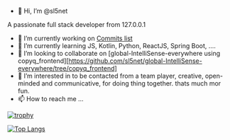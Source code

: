 - 👋 Hi, I’m @sl5net

A passionate full stack developer from 127.0.0.1

- 🔭 I’m currently working on [Commits list](https://github.com/search?o=desc&s=committer-date&type=Commits&q=author:sl5net)
- 🌱 I’m currently learning JS, Kotlin, Python, ReactJS, Spring Boot, ....
- 👯 I’m looking to collaborate on [global-IntelliSense-everywhere using copyq_frontend][https://github.com/sl5net/global-IntelliSense-everywhere/tree/copyq_frontend]
- 👀 I’m interested in to be contacted from a team player, creative, open-minded and communicative, for doing thing together. thats much mor fun.
- 📫 How to reach me ...


[![trophy](https://github-profile-trophy.vercel.app/?username=sl5net)](https://github.com/ryo-ma/github-profile-trophy)

[![Top Langs](https://github-readme-stats.vercel.app/api/top-langs/?username=sl5net)](https://github.com/anuraghazra/github-readme-stats&hide=html,HTML)

<!---
sl5net/sl5net is a ✨ special ✨ repository because its `README.md` (this file) appears on your GitHub profile.
You can click the Preview link to take a look at your changes.

You can use &hide=language1,language2 parameter to hide individual languages.
https://github.com/anuraghazra/github-readme-stats

[![Top Langs](https://github-readme-stats.vercel.app/api/top-langs/?username=anuraghazra&hide=javascript,html)](https://github.com/anuraghazra/github-readme-stats)
--->
